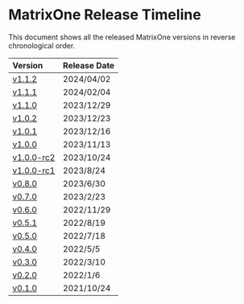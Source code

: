 # **MatrixOne Release Timeline**

This document shows all the released MatrixOne versions in reverse chronological order.

| **Version**                 | **Release Date** |
| :-------------------------- | :--------------- |
| [v1.1.2](v1.1.2.md)         | 2024/04/02       |
| [v1.1.1](v1.1.1.md)         | 2024/02/04       |
| [v1.1.0](v1.1.0.md)         | 2023/12/29       |
| [v1.0.2](v1.0.2.md)         | 2023/12/23       |
| [v1.0.1](v1.0.1.md)         | 2023/12/16       |
| [v1.0.0](v1.0.0.md)         | 2023/11/13       |
| [v1.0.0-rc2](v1.0.0-rc2.md) | 2023/10/24       |
| [v1.0.0-rc1](v1.0.0-rc1.md) | 2023/8/24        |
| [v0.8.0](v0.8.0.md)         | 2023/6/30        |
| [v0.7.0](v0.7.0.md)         | 2023/2/23        |
| [v0.6.0](v0.6.0.md)         | 2022/11/29       |
| [v0.5.1](v0.5.1.md)         | 2022/8/19        |
| [v0.5.0](v0.5.0.md)         | 2022/7/18        |
| [v0.4.0](v0.4.0.md)         | 2022/5/5         |
| [v0.3.0](v0.3.0.md)         | 2022/3/10        |
| [v0.2.0](v0.2.0.md)         | 2022/1/6         |
| [v0.1.0](v0.1.0.md)         | 2021/10/24       |

